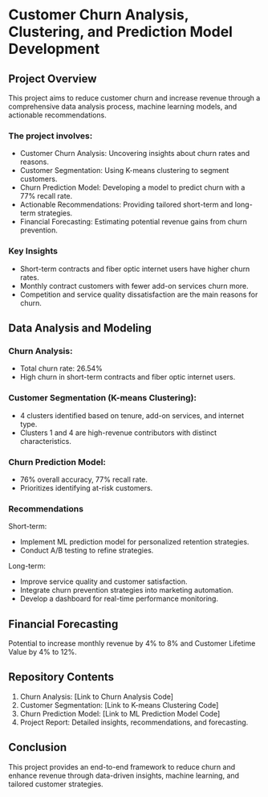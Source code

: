# Customer Churn Analysis, Clustering, and Prediction Model Development

## Project Overview
This project aims to reduce customer churn and increase revenue through a comprehensive data analysis process, machine learning models, and actionable recommendations. 

### The project involves:
* Customer Churn Analysis: Uncovering insights about churn rates and reasons.
* Customer Segmentation: Using K-means clustering to segment customers.
* Churn Prediction Model: Developing a model to predict churn with a 77% recall rate.
* Actionable Recommendations: Providing tailored short-term and long-term strategies.
* Financial Forecasting: Estimating potential revenue gains from churn prevention.

### Key Insights
* Short-term contracts and fiber optic internet users have higher churn rates.
* Monthly contract customers with fewer add-on services churn more.
* Competition and service quality dissatisfaction are the main reasons for churn.

## Data Analysis and Modeling 

### Churn Analysis:
* Total churn rate: 26.54%
* High churn in short-term contracts and fiber optic internet users.

### Customer Segmentation (K-means Clustering):
* 4 clusters identified based on tenure, add-on services, and internet type.
* Clusters 1 and 4 are high-revenue contributors with distinct characteristics.

### Churn Prediction Model:
* 76% overall accuracy, 77% recall rate.
* Prioritizes identifying at-risk customers.

### Recommendations
Short-term:
* Implement ML prediction model for personalized retention strategies.
* Conduct A/B testing to refine strategies.

Long-term:
* Improve service quality and customer satisfaction.
* Integrate churn prevention strategies into marketing automation.
* Develop a dashboard for real-time performance monitoring.

## Financial Forecasting
Potential to increase monthly revenue by 4% to 8% and Customer Lifetime Value by 4% to 12%.

## Repository Contents
1. Churn Analysis: [Link to Churn Analysis Code]
2. Customer Segmentation: [Link to K-means Clustering Code]
3. Churn Prediction Model: [Link to ML Prediction Model Code]
4. Project Report: Detailed insights, recommendations, and forecasting.

## Conclusion
This project provides an end-to-end framework to reduce churn and enhance revenue through data-driven insights, machine learning, and tailored customer strategies.
